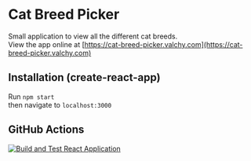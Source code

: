 # Cat Breed Picker

Small application to view all the different cat breeds.  
View the app online at [https://cat-breed-picker.valchy.com](https://cat-breed-picker.valchy.com)

## Installation (create-react-app)

Run `npm start`  
then navigate to `localhost:3000`

## GitHub Actions

[![Build and Test React Application](https://github.com/Valchy/web-tooling-007/actions/workflows/node.js.yml/badge.svg?branch=main)](https://github.com/Valchy/web-tooling-007/actions/workflows/node.js.yml)
